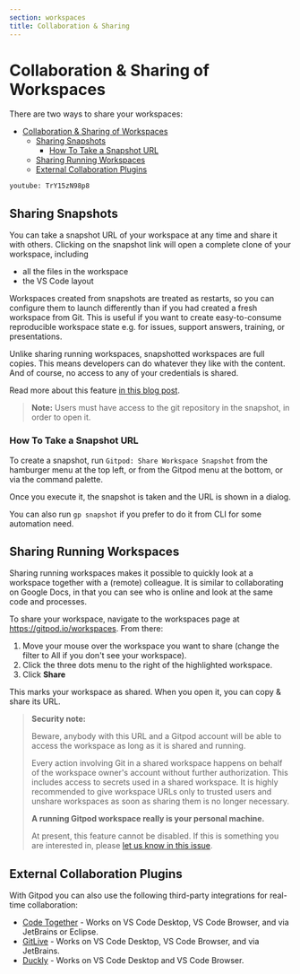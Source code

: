 ```yaml
---
section: workspaces
title: Collaboration & Sharing
---
```


<script context="module">
  export const prerender = true;
</script>

# Collaboration & Sharing of Workspaces

There are two ways to share your workspaces:

- [Collaboration & Sharing of Workspaces](#collaboration--sharing-of-workspaces)
  - [Sharing Snapshots](#sharing-snapshots)
    - [How To Take a Snapshot URL](#how-to-take-a-snapshot-url)
  - [Sharing Running Workspaces](#sharing-running-workspaces)
  - [External Collaboration Plugins](#external-collaboration-plugins)

`youtube: TrY15zN98p8`

## Sharing Snapshots

You can take a snapshot URL of your workspace at any time and share it with others. Clicking on the snapshot link will open a complete clone of your workspace, including

- all the files in the workspace
- the VS Code layout

Workspaces created from snapshots are treated as restarts, so you can configure them to launch differently than if you had created a fresh workspace from Git. This is useful if you want to create easy-to-consume reproducible workspace state e.g. for issues, support answers, training, or presentations.

Unlike sharing running workspaces, snapshotted workspaces are full copies. This means developers can do whatever they like with the content. And of course, no access to any of your credentials is shared.

Read more about this feature [in this blog post](/blog/workspace-snapshots).

> **Note:** Users must have access to the git repository in the snapshot, in order to open it.

### How To Take a Snapshot URL

To create a snapshot, run `Gitpod: Share Workspace Snapshot` from the hamburger menu at the top left, or from the Gitpod menu at the bottom, or via the command palette.

Once you execute it, the snapshot is taken and the URL is shown in a dialog.

You can also run `gp snapshot` if you prefer to do it from CLI for some automation need.

## Sharing Running Workspaces

Sharing running workspaces makes it possible to quickly look at a workspace together with a (remote) colleague. It is similar to collaborating on Google Docs, in that you can see who is online and look at the same code and processes.

To share your workspace, navigate to the workspaces page at https://gitpod.io/workspaces. From there:

1. Move your mouse over the workspace you want to share (change the filter to All if you don't see your workspace).
1. Click the three dots menu to the right of the highlighted workspace.
1. Click **Share**

This marks your workspace as shared. When you open it, you can copy & share its URL.

> **Security note:**
>
> Beware, anybody with this URL and a Gitpod account will be able to access the workspace as long as
> it is shared and running.
>
> Every action involving Git in a shared workspace happens on behalf of the workspace owner's account without further authorization. This includes access to secrets used in a shared workspace.
> It is highly recommended to give workspace URLs only to trusted users and unshare workspaces as soon as sharing them is no longer necessary.
>
> **A running Gitpod workspace really is your personal machine.**
>
> At present, this feature cannot be disabled. If this is something you are interested in, please [let us know in this issue](https://github.com/gitpod-io/gitpod/issues/6328).

## External Collaboration Plugins

With Gitpod you can also use the following third-party integrations for real-time collaboration:

- [Code Together](https://www.codetogether.com/) - Works on VS Code Desktop, VS Code Browser, and via JetBrains or Eclipse.
- [GitLive](https://git.live/) - Works on VS Code Desktop, VS Code Browser, and via JetBrains.
- [Duckly](https://duckly.com/) - Works on VS Code Desktop and VS Code Browser.
